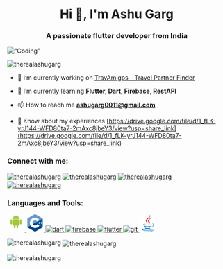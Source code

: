 <h1 align="center">Hi 👋, I'm Ashu Garg</h1>
<h3 align="center">A passionate flutter developer from India</h3>
<img align=“right” alt=“Coding” width=“400” src=“https://cdn.dribbble.com/users/1162077/screenshots/3848914/programmer.gif”>

<p align="left"> <img src="https://komarev.com/ghpvc/?username=therealashugarg&label=Profile%20views&color=0e75b6&style=flat" alt="therealashugarg" /> </p>

- 🔭 I’m currently working on [TravAmigos - Travel Partner Finder](https://github.com/therealashugarg/TravAmigos---Travel-Partner-Finder)

- 🌱 I’m currently learning **Flutter, Dart, Firebase, RestAPI**

- 📫 How to reach me **ashugarg0011@gmail.com**

- 📄 Know about my experiences [https://drive.google.com/file/d/1_fLK-yrJ144-WFD80ta7-2mAxc8jbeY3/view?usp=share_link](https://drive.google.com/file/d/1_fLK-yrJ144-WFD80ta7-2mAxc8jbeY3/view?usp=share_link)

<h3 align="left">Connect with me:</h3>
<p align="left">
<a href="https://twitter.com/therealashugarg" target="blank"><img align="center" src="https://raw.githubusercontent.com/rahuldkjain/github-profile-readme-generator/master/src/images/icons/Social/twitter.svg" alt="therealashugarg" height="30" width="40" /></a>
<a href="https://linkedin.com/in/therealashugarg" target="blank"><img align="center" src="https://raw.githubusercontent.com/rahuldkjain/github-profile-readme-generator/master/src/images/icons/Social/linked-in-alt.svg" alt="therealashugarg" height="30" width="40" /></a>
<a href="https://instagram.com/therealashugarg" target="blank"><img align="center" src="https://raw.githubusercontent.com/rahuldkjain/github-profile-readme-generator/master/src/images/icons/Social/instagram.svg" alt="therealashugarg" height="30" width="40" /></a>
<a href="https://www.leetcode.com/therealashugarg" target="blank"><img align="center" src="https://raw.githubusercontent.com/rahuldkjain/github-profile-readme-generator/master/src/images/icons/Social/leet-code.svg" alt="therealashugarg" height="30" width="40" /></a>
</p>

<h3 align="left">Languages and Tools:</h3>
<p align="left"> <a href="https://developer.android.com" target="_blank" rel="noreferrer"> <img src="https://raw.githubusercontent.com/devicons/devicon/master/icons/android/android-original-wordmark.svg" alt="android" width="40" height="40"/> </a> <a href="https://www.w3schools.com/cpp/" target="_blank" rel="noreferrer"> <img src="https://raw.githubusercontent.com/devicons/devicon/master/icons/cplusplus/cplusplus-original.svg" alt="cplusplus" width="40" height="40"/> </a> <a href="https://dart.dev" target="_blank" rel="noreferrer"> <img src="https://www.vectorlogo.zone/logos/dartlang/dartlang-icon.svg" alt="dart" width="40" height="40"/> </a> <a href="https://firebase.google.com/" target="_blank" rel="noreferrer"> <img src="https://www.vectorlogo.zone/logos/firebase/firebase-icon.svg" alt="firebase" width="40" height="40"/> </a> <a href="https://flutter.dev" target="_blank" rel="noreferrer"> <img src="https://www.vectorlogo.zone/logos/flutterio/flutterio-icon.svg" alt="flutter" width="40" height="40"/> </a> <a href="https://git-scm.com/" target="_blank" rel="noreferrer"> <img src="https://www.vectorlogo.zone/logos/git-scm/git-scm-icon.svg" alt="git" width="40" height="40"/> </a> <a href="https://www.java.com" target="_blank" rel="noreferrer"> <img src="https://raw.githubusercontent.com/devicons/devicon/master/icons/java/java-original.svg" alt="java" width="40" height="40"/> </a> </p>

<p><img align="left" src="https://github-readme-stats.vercel.app/api/top-langs?username=therealashugarg&show_icons=true&locale=en&layout=compact" alt="therealashugarg" /></p>

<p>&nbsp;<img align="center" src="https://github-readme-stats.vercel.app/api?username=therealashugarg&show_icons=true&locale=en" alt="therealashugarg" /></p>

<p><img align="center" src="https://github-readme-streak-stats.herokuapp.com/?user=therealashugarg&" alt="therealashugarg" /></p>
